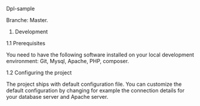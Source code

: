 Dpl-sample

Branche: Master.

1. Development

1.1 Prerequisites

You need to have the following software installed on your local development environment: Git, Mysql, Apache, PHP, composer.

1.2 Configuring the project

The project ships with default configuration file. You can customize the default configuration by changing for example the connection details for your database server and Apache server.
